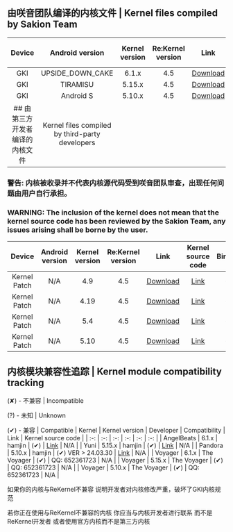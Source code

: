 ## 由咲音团队编译的内核文件 | Kernel files compiled by Sakion Team
| Device | Android version | Kernel version | Re:Kernel version | Link | Kernel source code | Binder | Signal |
| :-: | :-: | :-: | :-: | :-: | :-: | :-: | :-: |
| GKI | UPSIDE_DOWN_CAKE | 6.1.x | 4.5 | [Download](https://www.123pan.com/s/h1szVv-9mv4H.html) | N/A | ✔ | ✔ |
| GKI | TIRAMISU | 5.15.x | 4.5 | [Download](https://www.123pan.com/s/h1szVv-9mv4H.html) | N/A | ✔ | ✔ |
| GKI | Android S | 5.10.x | 4.5 | [Download](https://www.123pan.com/s/h1szVv-9mv4H.html) | N/A | ✔ | ✔ |
## 由第三方开发者编译的内核文件 | Kernel files compiled by third-party developers
### 警告: 内核被收录并不代表内核源代码受到咲音团队审查，出现任何问题由用户自行承担。
### WARNING: The inclusion of the kernel does not mean that the kernel source code has been reviewed by the Sakion Team, any issues arising shall be borne by the user.
| Device | Android version | Kernel version | Re:Kernel version | Link | Kernel source code | Binder | Signal |
| :-: | :-: | :-: | :-: | :-: | :-: | :-: | :-: |
| Kernel Patch | N/A | 4.9 | 4.5 | [Download](https://github.com/lzghzr/APatch_kpm/releases/download/1.0.0/re_kernel_1.3.6.kpm) | [Link](https://github.com/lzghzr/APatch_kpm/tree/main/re_kernel) | ✔ | ✔ |
| Kernel Patch | N/A | 4.19 | 4.5 | [Download](https://github.com/lzghzr/APatch_kpm/releases/download/1.0.0/re_kernel_1.3.6.kpm) | [Link](https://github.com/lzghzr/APatch_kpm/tree/main/re_kernel) | ✔ | ✔ |
| Kernel Patch | N/A | 5.4 | 4.5 | [Download](https://github.com/lzghzr/APatch_kpm/releases/download/1.0.0/re_kernel_1.3.6.kpm) | [Link](https://github.com/lzghzr/APatch_kpm/tree/main/re_kernel) | ✔ | ✔ |
| Kernel Patch | N/A | 5.10 | 4.5 | [Download](https://github.com/lzghzr/APatch_kpm/releases/download/1.0.0/re_kernel_1.3.6.kpm) | [Link](https://github.com/lzghzr/APatch_kpm/tree/main/re_kernel) | ✔ | ✔ |

## 内核模块兼容性追踪 | Kernel module compatibility tracking
(✘) - 不兼容 | Incompatible

(?) - 未知 | Unknown

(✔) - 兼容 | Compatible
| Kernel | Kernel version | Developer | Compatibility | Link | Kernel source code |
| :-: | :-: | :-: | :-: | :-: | :-: |
| AngelBeats | 6.1.x | hamjin | (✔) | [Link](https://t.me/pandora_kernel_release) | N/A |
| Yuni | 5.15.x | hamjin | (✔) | [Link](https://t.me/pandora_kernel_release) | N/A |
| Pandora | 5.10.x | hamjin | (✔) VER > 24.03.30 | [Link](https://t.me/pandora_kernel_release) | N/A |
| Voyager | 6.1.x | The Voyager | (✔) | QQ: 652361723 | N/A |
| Voyager | 5.15.x | The Voyager | (✔) | QQ: 652361723 | N/A |
| Voyager | 5.10.x | The Voyager | (✔) | QQ: 652361723 | N/A |

如果你的内核与ReKernel不兼容 说明开发者对内核修改严重，破坏了GKI内核规范

若你正在使用与ReKernel不兼容的内核 你应当与内核开发者进行联系 而不是ReKernel开发者 或者使用官方内核而不是第三方内核
